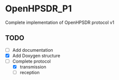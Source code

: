 # OpenHPSDR_P1
Complete implementation of OpenHPSDR protocol v1

## TODO
* [ ] Add documentation
* [x] Add Doxygen structure
* [ ] Complete protocol
   * [x] transmission
   * [ ] reception
